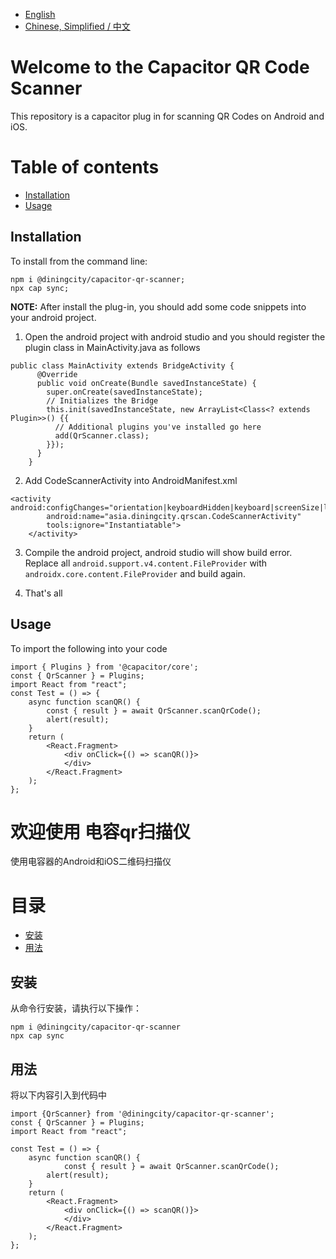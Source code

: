 - [English](#welcome-to-the-capacitor-qr-code-scanner)
- [Chinese, Simplified / 中文](#欢迎使用-电容qr扫描仪)

# Welcome to the Capacitor QR Code Scanner

This repository is a capacitor plug in for scanning QR Codes on Android and iOS.

# Table of contents

- [Installation](#Installation)
- [Usage](#Usage)

## Installation

To install from the command line:

````shell
npm i @diningcity/capacitor-qr-scanner;
npx cap sync;
````
**NOTE:** After install the plug-in, you should add some code snippets into your android project.

1. Open the android project with android studio and you should register the plugin class in MainActivity.java as follows

````
public class MainActivity extends BridgeActivity {
      @Override
      public void onCreate(Bundle savedInstanceState) {
        super.onCreate(savedInstanceState);
        // Initializes the Bridge
        this.init(savedInstanceState, new ArrayList<Class<? extends Plugin>>() {{
          // Additional plugins you've installed go here
          add(QrScanner.class);
        }});
      }
    }
````

2. Add CodeScannerActivity into AndroidManifest.xml

````
<activity        android:configChanges="orientation|keyboardHidden|keyboard|screenSize|locale|smallestScreenSize|screenLayout|uiMode"
        android:name="asia.diningcity.qrscan.CodeScannerActivity"
        tools:ignore="Instantiatable">
    </activity>
````
3. Compile the android project, android studio will show build error. Replace all ````android.support.v4.content.FileProvider```` with ````androidx.core.content.FileProvider```` and build again.

4. That's all

## Usage

To import the following into your code

````react
import { Plugins } from '@capacitor/core';
const { QrScanner } = Plugins;
import React from "react";
const Test = () => {
    async function scanQR() {
		const { result } = await QrScanner.scanQrCode();
		alert(result);
    }
    return (
        <React.Fragment>
            <div onClick={() => scanQR()}>
            </div>
        </React.Fragment>
    );
};

````

# 欢迎使用 电容qr扫描仪
使用电容器的Android和iOS二维码扫描仪
# 目录
- [安装](#安装)
- [用法](#用法)

## 安装
从命令行安装，请执行以下操作：
````shell
npm i @diningcity/capacitor-qr-scanner
npx cap sync
````

## 用法
将以下内容引入到代码中
````react
import {QrScanner} from '@diningcity/capacitor-qr-scanner';
const { QrScanner } = Plugins;
import React from "react";

const Test = () => {
    async function scanQR() {
        	const { result } = await QrScanner.scanQrCode();
		alert(result);
    }
    return (
        <React.Fragment>
            <div onClick={() => scanQR()}>
            </div>
        </React.Fragment>
    );
};

````
